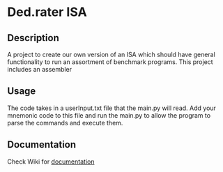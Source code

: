 # Ded.rater ISA

## Description
A project to create our own version of an ISA which should have general functionality to run an assortment of benchmark programs. This project includes an assembler 

## Usage
The code takes in a userInput.txt file that the main.py will read. Add your mnemonic code to this file and run the main.py to allow the program to parse the commands and execute them.

## Documentation
Check Wiki for [documentation](https://github.com/earico/CSS3-Final/wiki/Documentation)
